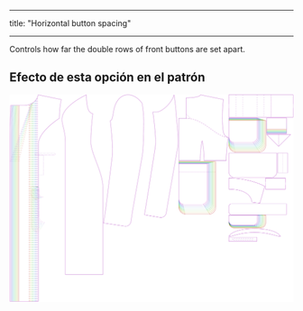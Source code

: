 - - -
title: "Horizontal button spacing"
- - -

Controls how far the double rows of front buttons are set apart.

## Efecto de esta opción en el patrón

![This image shows the effect of this option by superimposing several variants that have a different value for this option](carlita_buttonspacinghorizontal_sample.svg "Effect of this option on the pattern")
